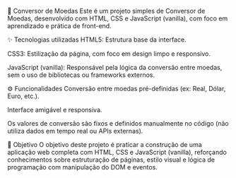 💱 Conversor de Moedas
Este é um projeto simples de Conversor de Moedas, desenvolvido com HTML, CSS e JavaScript (vanilla), com foco em aprendizado e prática de front-end.

✨ Tecnologias utilizadas
HTML5: Estrutura base da interface.

CSS3: Estilização da página, com foco em design limpo e responsivo.

JavaScript (vanilla): Responsável pela lógica da conversão entre moedas, sem o uso de bibliotecas ou frameworks externos.

⚙️ Funcionalidades
Conversão entre moedas pré-definidas (ex: Real, Dólar, Euro, etc.).

Interface amigável e responsiva.

Os valores de conversão são fixos e definidos manualmente no código (não utiliza dados em tempo real ou APIs externas).

📌 Objetivo
O objetivo deste projeto é praticar a construção de uma aplicação web completa com HTML, CSS e JavaScript (vanilla), reforçando conhecimentos sobre estruturação de páginas, estilo visual e lógica de programação com manipulação do DOM e eventos.

